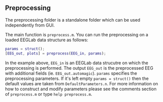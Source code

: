 ## Preprocessing

The preprocessing folder is a standalone folder which can be used independently from GUI. 

The main function is `preprocess.m`. You can run the preprocessing on a loaded EEGLab data structure as follows:
```Matlab
params = struct();
[EEG_out, plots] = preprocess(EEG_in, params);
```
In the example above, `EEG_in` is an EEGLab data strucutre on which the preprocessing is performed. The output `EEG_out` is the preprocessed EEG with additional fields (ie. `EEG_out.automagic`). 
`params` specifies the preprocessing parameters. If it's left empty `params = struct()` then the default values are taken from `DefaultParameters.n`. For more information on how to construct and modify parameters please see the comments section of `preprocess.m` or type `help preprocess.m`.
